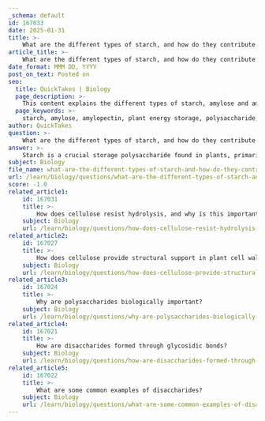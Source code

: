 ```yaml
---
_schema: default
id: 167033
date: 2025-01-31
title: >-
    What are the different types of starch, and how do they contribute to plant energy storage?
article_title: >-
    What are the different types of starch, and how do they contribute to plant energy storage?
date_format: MMM DD, YYYY
post_on_text: Posted on
seo:
  title: QuickTakes | Biology
  page_description: >-
    This content explains the different types of starch, amylose and amylopectin, and their essential roles in energy storage within plants, highlighting how starch is formed during photosynthesis and how it is utilized for energy when needed.
  page_keywords: >-
    starch, amylose, amylopectin, plant energy storage, polysaccharide, glucose, energy reserve, hydrolysis, photosynthesis, plant metabolism
author: QuickTakes
question: >-
    What are the different types of starch, and how do they contribute to plant energy storage?
answer: >-
    Starch is a crucial storage polysaccharide found in plants, primarily composed of two types of molecules: amylose and amylopectin. Both of these components play significant roles in energy storage for plants.\n\n1. **Types of Starch**:\n   - **Amylose**: This is a linear, unbranched polymer of glucose units linked primarily by α-1,4 glycosidic bonds. Amylose typically forms a helical structure, which allows it to compact and store energy efficiently. It constitutes about 20-30% of starch in most plants.\n   - **Amylopectin**: In contrast, amylopectin is a highly branched polymer, consisting of glucose units linked by both α-1,4 and α-1,6 glycosidic bonds. The branching occurs approximately every 24 to 30 glucose units, which results in a more complex structure. Amylopectin makes up about 70-80% of starch in plants.\n\n2. **Contribution to Plant Energy Storage**:\n   - **Energy Reserve**: Starch serves as a primary energy reserve for plants. During photosynthesis, plants convert excess glucose into starch, which can be stored in various parts of the plant, such as roots, tubers, and seeds. This stored starch can later be hydrolyzed back into glucose when the plant requires energy, particularly during periods of low photosynthetic activity or growth.\n   - **Hydrolysis**: When energy is needed, starch undergoes hydrolysis, breaking down into glucose units. This process is facilitated by enzymes such as amylase, which cleave the glycosidic bonds. The released glucose can then enter metabolic pathways to provide energy for cellular processes.\n\nIn summary, the two types of starch, amylose and amylopectin, contribute to plant energy storage by providing a compact and efficient means of storing glucose, which can be mobilized when needed for growth and metabolic activities.
subject: Biology
file_name: what-are-the-different-types-of-starch-and-how-do-they-contribute-to-plant-energy-storage.md
url: /learn/biology/questions/what-are-the-different-types-of-starch-and-how-do-they-contribute-to-plant-energy-storage
score: -1.0
related_article1:
    id: 167031
    title: >-
        How does cellulose resist hydrolysis, and why is this important for plants?
    subject: Biology
    url: /learn/biology/questions/how-does-cellulose-resist-hydrolysis-and-why-is-this-important-for-plants
related_article2:
    id: 167027
    title: >-
        How does cellulose provide structural support in plant cell walls?
    subject: Biology
    url: /learn/biology/questions/how-does-cellulose-provide-structural-support-in-plant-cell-walls
related_article3:
    id: 167024
    title: >-
        Why are polysaccharides biologically important?
    subject: Biology
    url: /learn/biology/questions/why-are-polysaccharides-biologically-important
related_article4:
    id: 167021
    title: >-
        How are disaccharides formed through glycosidic bonds?
    subject: Biology
    url: /learn/biology/questions/how-are-disaccharides-formed-through-glycosidic-bonds
related_article5:
    id: 167022
    title: >-
        What are some common examples of disaccharides?
    subject: Biology
    url: /learn/biology/questions/what-are-some-common-examples-of-disaccharides
---
```


&nbsp;
